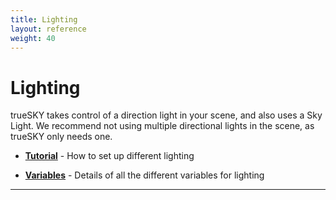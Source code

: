 ```yaml
---
title: Lighting
layout: reference
weight: 40
---
```







Lighting
====================

trueSKY takes control of a direction light in your scene, and also uses a Sky Light. We recommend not using multiple directional lights in the scene, as trueSKY only needs one.


* [**Tutorial**](tutorials.html)                                                                - How to set up different lighting

* [**Variables**](variables.html)                                                       - Details of all the different variables for lighting


<hr>
